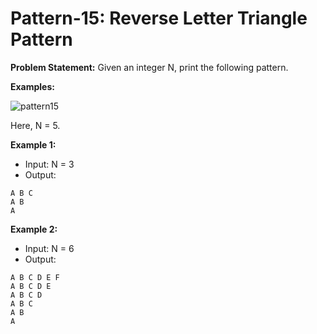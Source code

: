 # Pattern-15: Reverse Letter Triangle Pattern

**Problem Statement:** Given an integer N, print the following pattern.

**Examples:**

![pattern15](https://github.com/user-attachments/assets/1af4340f-f8fe-4923-b082-9e9c9ad68844)

Here, N = 5.

**Example 1:**
- Input: N = 3
- Output:
```
A B C
A B
A
```

**Example 2:**
- Input: N = 6
- Output:
```
A B C D E F
A B C D E 
A B C D
A B C
A B
A
```












